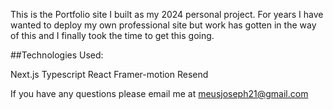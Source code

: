 This is the Portfolio site I built as my 2024 personal project. For years I have wanted to deploy my own professional site but work has gotten in the way of this and I finally took the time to get this going.

##Technologies Used:

Next.js
Typescript
React
Framer-motion
Resend


If you have any questions please email me at meusjoseph21@gmail.com